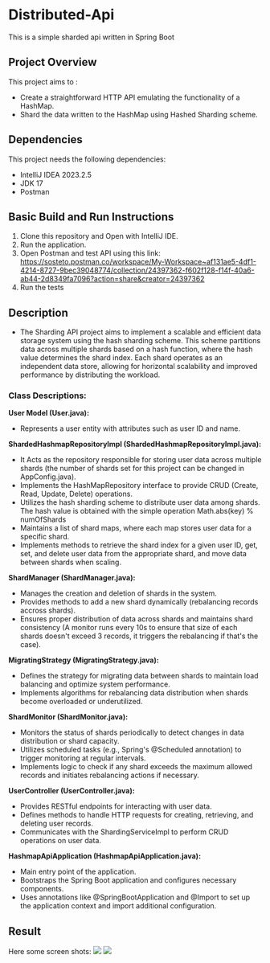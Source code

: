 # Distributed-Api
This is a simple sharded api written in Spring Boot

## Project Overview
This project aims to :
* Create a straightforward HTTP API emulating the functionality of a HashMap.
* Shard the data written to the HashMap using Hashed Sharding scheme. 

## Dependencies
This project needs the following dependencies:

* IntelliJ IDEA 2023.2.5
* JDK 17
* Postman

## Basic Build and Run Instructions
1. Clone this repository and Open with IntelliJ IDE.
2. Run the application.
3. Open Postman and test API using this link:
   https://sosteto.postman.co/workspace/My-Workspace~af131ae5-4df1-4214-8727-9bec39048774/collection/24397362-f602f128-f14f-40a6-ab44-2d8349fa7096?action=share&creator=24397362
5. Run the tests

## Description

* The Sharding API project aims to implement a scalable and efficient data storage system using the hash sharding scheme. This scheme partitions data across multiple shards based on a hash function, where the hash value determines the shard index. Each shard operates as an independent data store, allowing for horizontal scalability and improved performance by distributing the workload.

### Class Descriptions:

<b>User Model (User.java):</b>
* Represents a user entity with attributes such as user ID and name.

<b>ShardedHashmapRepositoryImpl (ShardedHashmapRepositoryImpl.java):</b>
* It Acts as the repository responsible for storing user data across multiple shards (the number of shards set for this project can be changed in AppConfig.java).
* Implements the HashMapRepository interface to provide CRUD (Create, Read, Update, Delete) operations.
* Utilizes the hash sharding scheme to distribute user data among shards. The hash value is obtained with the simple operation Math.abs(key) % numOfShards
* Maintains a list of shard maps, where each map stores user data for a specific shard.
* Implements methods to retrieve the shard index for a given user ID, get, set, and delete user data from the appropriate shard, and move data between shards when scaling.
  
<b>ShardManager (ShardManager.java):</b>
* Manages the creation and deletion of shards in the system.
* Provides methods to add a new shard dynamically (rebalancing records accross shards).
* Ensures proper distribution of data across shards and maintains shard consistency (A monitor runs every 10s to ensure that size of each shards doesn't exceed 3 records, it triggers the rebalancing if that's the case).
  
<b>MigratingStrategy (MigratingStrategy.java):</b>

* Defines the strategy for migrating data between shards to maintain load balancing and optimize system performance.
* Implements algorithms for rebalancing data distribution when shards become overloaded or underutilized.
  
<b>ShardMonitor (ShardMonitor.java):</b>

* Monitors the status of shards periodically to detect changes in data distribution or shard capacity.
* Utilizes scheduled tasks (e.g., Spring's @Scheduled annotation) to trigger monitoring at regular intervals.
* Implements logic to check if any shard exceeds the maximum allowed records and initiates rebalancing actions if necessary.
  
<b>UserController (UserController.java):</b>
* Provides RESTful endpoints for interacting with user data.
* Defines methods to handle HTTP requests for creating, retrieving, and deleting user records.
* Communicates with the ShardingServiceImpl to perform CRUD operations on user data.

<b>HashmapApiApplication (HashmapApiApplication.java):</b>

* Main entry point of the application.
* Bootstraps the Spring Boot application and configures necessary components.
* Uses annotations like @SpringBootApplication and @Import to set up the application context and import additional configuration.

## Result
Here some screen shots:
<img src="Desktop\testCase.png"/>
<img src="Desktop\runningapp.png"/>



